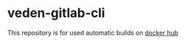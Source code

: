 # veden-gitlab-cli
This repository is for used automatic builds on [docker hub](https://hub.docker.com/r/theryaz/veden-gitlab-cli/)
